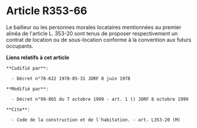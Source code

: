 # Article R353-66

Le bailleur ou les personnes morales locataires mentionnées au premier alinéa de l'article L. 353-20 sont tenus de proposer
respectivement un contrat de location ou de sous-location conforme à la convention aux futurs occupants.

**Liens relatifs à cet article**

	**Codifié par**:

	  - Décret n°78-622 1978-05-31 JORF 8 juin 1978

	**Modifié par**:

	  - Décret n°99-865 du 7 octobre 1999 - art. 1 () JORF 8 octobre 1999

	**Cite**:

	  - Code de la construction et de l'habitation. - art. L353-20 (M)
